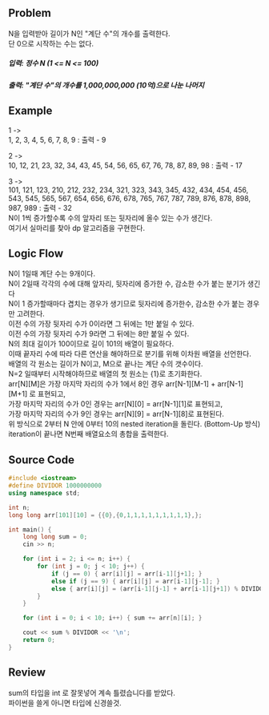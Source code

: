 ## Problem
N을 입력받아 길이가 N인 "계단 수"의 개수를 출력한다.   
단 0으로 시작하는 수는 없다.   
##### 입력: 정수 N (1 <= N <= 100)   
##### 출력: "계단 수"의 개수를 1,000,000,000 (10억)으로 나눈 나머지   

## Example
1 ->   
1, 2, 3, 4, 5, 6, 7, 8, 9 : 출력 - 9
   
2 ->   
10, 12, 21, 23, 32, 34, 43, 45, 54, 56, 65, 67, 76, 78, 87, 89, 98 : 출력 - 17   
   
3 ->   
101, 121, 123, 210, 212, 232, 234, 321, 323, 343, 345, 432, 434, 454, 456, 
543, 545, 565, 567, 654, 656, 676, 678, 765, 767, 787, 789, 876, 878, 898, 
987, 989 : 출력 - 32   
N이 1씩 증가할수록 수의 앞자리 또는 뒷자리에 올수 있는 수가 생긴다.   
여기서 실마리를 찾아 dp 알고리즘을 구현한다.   

## Logic Flow
N이 1일때 계단 수는 9개이다.   
N이 2일때 각각의 수에 대해 앞자리, 뒷자리에 증가한 수, 감소한 수가 붙는 분기가 생긴다   
N이 1 증가할때마다 겹치는 경우가 생기므로 뒷자리에 증가한수, 감소한 수가 붙는 경우만 고려한다.   
이전 수의 가장 뒷자리 수가 0이라면 그 뒤에는 1만 붙일 수 있다.   
이전 수의 가장 뒷자리 수가 9라면 그 뒤에는 8만 붙일 수 있다.   
N의 최대 길이가 100이므로 길이 101의 배열이 필요하다.   
이때 끝자리 수에 따라 다른 연산을 해야하므로 분기를 위해 이차원 배열을 선언한다.   
배열의 각 원소는 길이가 N이고, M으로 끝나는 계단 수의 갯수이다.   
N=2 일때부터 시작해야하므로 배열의 첫 원소는 {1}로 초기화한다.   
arr[N][M]은 가장 마지막 자리의 수가 1에서 8인 경우 arr[N-1][M-1] + arr[N-1][M+1] 로 표현되고,   
가장 마지막 자리의 수가 0인 경우는 arr[N][0] = arr[N-1][1]로 표현되고,   
가장 마지막 자리의 수가 9인 경우는 arr[N][9] = arr[N-1][8]로 표현된다.   
위 방식으로 2부터 N 안에 0부터 10의 nested iteration을 돌린다. (Bottom-Up 방식)   
iteration이 끝나면 N번째 배열요소의 총합을 출력한다.   

## Source Code
``` cpp
#include <iostream>
#define DIVIDOR 1000000000
using namespace std;

int n;
long long arr[101][10] = {{0},{0,1,1,1,1,1,1,1,1,1},};

int main() {
    long long sum = 0;
    cin >> n;

    for (int i = 2; i <= n; i++) {
        for (int j = 0; j < 10; j++) {
            if (j == 0) { arr[i][j] = arr[i-1][j+1]; }
            else if (j == 9) { arr[i][j] = arr[i-1][j-1]; }
            else { arr[i][j] = (arr[i-1][j-1] + arr[i-1][j+1]) % DIVIDOR; }
        }
    }

    for (int i = 0; i < 10; i++) { sum += arr[n][i]; }

    cout << sum % DIVIDOR << '\n';
    return 0;
}
```

## Review
sum의 타입을 int 로 잘못넣어 계속 틀렸습니다를 받았다.   
파이썬을 쓸게 아니면 타입에 신경쓸것.   
